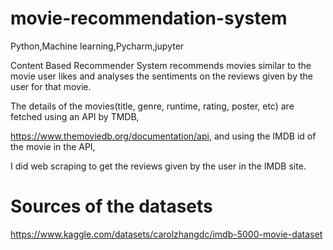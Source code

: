 # movie-recommendation-system

Python,Machine learning,Pycharm,jupyter

Content Based Recommender System recommends movies similar to the movie user likes and analyses the sentiments on the reviews given by the user for that movie.

The details of the movies(title, genre, runtime, rating, poster, etc) are fetched using an API by TMDB, 

https://www.themoviedb.org/documentation/api, and using the IMDB id of the movie in the API,

I did web scraping to get the reviews given by the user in the IMDB site.

# Sources of the datasets
https://www.kaggle.com/datasets/carolzhangdc/imdb-5000-movie-dataset
